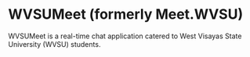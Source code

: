 # WVSUMeet (formerly Meet.WVSU)

WVSUMeet is a real-time chat application catered to West Visayas State University (WVSU) students.
